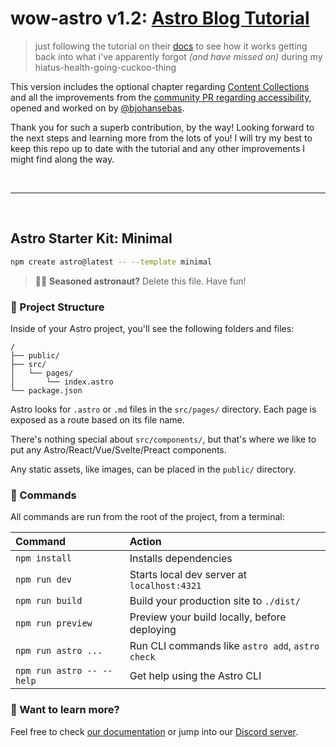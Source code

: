 # wow-astro v1.2: [Astro Blog Tutorial](https://docs.astro.build/en/tutorials/blog/)
> just following the tutorial on their [docs](https://docs.astro.build/en/tutorial/) to see how it works getting back into what i've apparently forgot _(and have missed on)_ during my hiatus-health-going-cuckoo-thing


This version includes the optional chapter regarding [Content Collections](https://docs.astro.build/en/tutorial/6-islands/4/) and all the improvements from the [community PR regarding accessibility](https://github.com/withastro/blog-tutorial-demo/pull/44), opened and worked on by [@bjohansebas](https://github.com/bjohansebas). 

Thank you for such a superb contribution, by the way! Looking forward to the next steps and learning more from the lots of you! I will try my best to keep this repo up to date with the tutorial and any other improvements I might find along the way.

<br>
<hr>
<br>

## Astro Starter Kit: Minimal

```sh
npm create astro@latest -- --template minimal
```

> 🧑‍🚀 **Seasoned astronaut?** Delete this file. Have fun!

### 🚀 Project Structure

Inside of your Astro project, you'll see the following folders and files:

```text
/
├── public/
├── src/
│   └── pages/
│       └── index.astro
└── package.json
```

Astro looks for `.astro` or `.md` files in the `src/pages/` directory. Each page is exposed as a route based on its file name.

There's nothing special about `src/components/`, but that's where we like to put any Astro/React/Vue/Svelte/Preact components.

Any static assets, like images, can be placed in the `public/` directory.

### 🧞 Commands

All commands are run from the root of the project, from a terminal:

| Command                   | Action                                           |
| :------------------------ | :----------------------------------------------- |
| `npm install`             | Installs dependencies                            |
| `npm run dev`             | Starts local dev server at `localhost:4321`      |
| `npm run build`           | Build your production site to `./dist/`          |
| `npm run preview`         | Preview your build locally, before deploying     |
| `npm run astro ...`       | Run CLI commands like `astro add`, `astro check` |
| `npm run astro -- --help` | Get help using the Astro CLI                     |


### 👀 Want to learn more?
Feel free to check [our documentation](https://docs.astro.build) or jump into our [Discord server](https://astro.build/chat).

